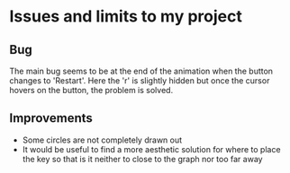 # Issues and limits to my project

## Bug
The main bug seems to be at the end of the animation when the button changes to 'Restart'. Here the 'r' is slightly hidden but once the cursor hovers on the button, the problem is solved.

## Improvements
- Some circles are not completely drawn out
- It would be useful to find a more aesthetic solution for where to place the key so that is it neither to close to the graph nor too far away
